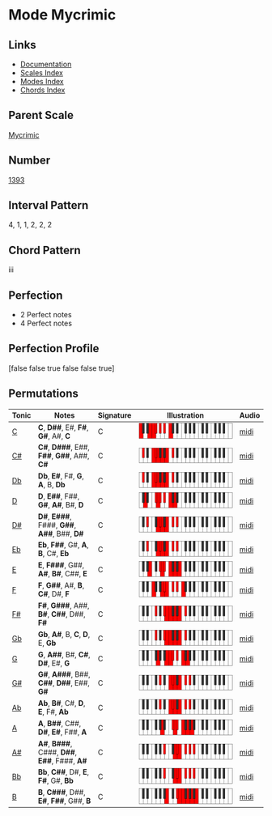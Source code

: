 # Mode Mycrimic

## Links

- [Documentation](index.md)
- [Scales Index](Scales.md)
- [Modes Index](Modes.md)
- [Chords Index](Chords.md)

## Parent Scale

[Mycrimic](ScaleMycrimic.md)

## Number

[1393](https://ianring.com/musictheory/scales/1393)

## Interval Pattern

4, 1, 1, 2, 2, 2

## Chord Pattern

iii

## Perfection

- 2 Perfect notes
- 4 Perfect notes

## Perfection Profile

[false false true false false true]

## Permutations

| Tonic | Notes | Signature | Illustration | Audio |
|-------|-------|-----------|--------------|-------|
| [C](ModeCNaturalMycrimic.md) | **C**, **D##**, E#, **F#**, **G#**, A#, **C** | C | ![CNaturalMycrimic](ModeCNaturalMycrimic.png) | [midi](https://github.com/edipermadi/music/blob/main/docs/ModeCNaturalMycrimic.mid?raw=true) |
| [C#](ModeCSharpMycrimic.md) | **C#**, **D###**, E##, **F##**, **G##**, A##, **C#** | C | ![CSharpMycrimic](ModeCSharpMycrimic.png) | [midi](https://github.com/edipermadi/music/blob/main/docs/ModeCSharpMycrimic.mid?raw=true) |
| [Db](ModeDFlatMycrimic.md) | **Db**, **E#**, F#, **G**, **A**, B, **Db** | C | ![DFlatMycrimic](ModeDFlatMycrimic.png) | [midi](https://github.com/edipermadi/music/blob/main/docs/ModeDFlatMycrimic.mid?raw=true) |
| [D](ModeDNaturalMycrimic.md) | **D**, **E##**, F##, **G#**, **A#**, B#, **D** | C | ![DNaturalMycrimic](ModeDNaturalMycrimic.png) | [midi](https://github.com/edipermadi/music/blob/main/docs/ModeDNaturalMycrimic.mid?raw=true) |
| [D#](ModeDSharpMycrimic.md) | **D#**, **E###**, F###, **G##**, **A##**, B##, **D#** | C | ![DSharpMycrimic](ModeDSharpMycrimic.png) | [midi](https://github.com/edipermadi/music/blob/main/docs/ModeDSharpMycrimic.mid?raw=true) |
| [Eb](ModeEFlatMycrimic.md) | **Eb**, **F##**, G#, **A**, **B**, C#, **Eb** | C | ![EFlatMycrimic](ModeEFlatMycrimic.png) | [midi](https://github.com/edipermadi/music/blob/main/docs/ModeEFlatMycrimic.mid?raw=true) |
| [E](ModeENaturalMycrimic.md) | **E**, **F###**, G##, **A#**, **B#**, C##, **E** | C | ![ENaturalMycrimic](ModeENaturalMycrimic.png) | [midi](https://github.com/edipermadi/music/blob/main/docs/ModeENaturalMycrimic.mid?raw=true) |
| [F](ModeFNaturalMycrimic.md) | **F**, **G##**, A#, **B**, **C#**, D#, **F** | C | ![FNaturalMycrimic](ModeFNaturalMycrimic.png) | [midi](https://github.com/edipermadi/music/blob/main/docs/ModeFNaturalMycrimic.mid?raw=true) |
| [F#](ModeFSharpMycrimic.md) | **F#**, **G###**, A##, **B#**, **C##**, D##, **F#** | C | ![FSharpMycrimic](ModeFSharpMycrimic.png) | [midi](https://github.com/edipermadi/music/blob/main/docs/ModeFSharpMycrimic.mid?raw=true) |
| [Gb](ModeGFlatMycrimic.md) | **Gb**, **A#**, B, **C**, **D**, E, **Gb** | C | ![GFlatMycrimic](ModeGFlatMycrimic.png) | [midi](https://github.com/edipermadi/music/blob/main/docs/ModeGFlatMycrimic.mid?raw=true) |
| [G](ModeGNaturalMycrimic.md) | **G**, **A##**, B#, **C#**, **D#**, E#, **G** | C | ![GNaturalMycrimic](ModeGNaturalMycrimic.png) | [midi](https://github.com/edipermadi/music/blob/main/docs/ModeGNaturalMycrimic.mid?raw=true) |
| [G#](ModeGSharpMycrimic.md) | **G#**, **A###**, B##, **C##**, **D##**, E##, **G#** | C | ![GSharpMycrimic](ModeGSharpMycrimic.png) | [midi](https://github.com/edipermadi/music/blob/main/docs/ModeGSharpMycrimic.mid?raw=true) |
| [Ab](ModeAFlatMycrimic.md) | **Ab**, **B#**, C#, **D**, **E**, F#, **Ab** | C | ![AFlatMycrimic](ModeAFlatMycrimic.png) | [midi](https://github.com/edipermadi/music/blob/main/docs/ModeAFlatMycrimic.mid?raw=true) |
| [A](ModeANaturalMycrimic.md) | **A**, **B##**, C##, **D#**, **E#**, F##, **A** | C | ![ANaturalMycrimic](ModeANaturalMycrimic.png) | [midi](https://github.com/edipermadi/music/blob/main/docs/ModeANaturalMycrimic.mid?raw=true) |
| [A#](ModeASharpMycrimic.md) | **A#**, **B###**, C###, **D##**, **E##**, F###, **A#** | C | ![ASharpMycrimic](ModeASharpMycrimic.png) | [midi](https://github.com/edipermadi/music/blob/main/docs/ModeASharpMycrimic.mid?raw=true) |
| [Bb](ModeBFlatMycrimic.md) | **Bb**, **C##**, D#, **E**, **F#**, G#, **Bb** | C | ![BFlatMycrimic](ModeBFlatMycrimic.png) | [midi](https://github.com/edipermadi/music/blob/main/docs/ModeBFlatMycrimic.mid?raw=true) |
| [B](ModeBNaturalMycrimic.md) | **B**, **C###**, D##, **E#**, **F##**, G##, **B** | C | ![BNaturalMycrimic](ModeBNaturalMycrimic.png) | [midi](https://github.com/edipermadi/music/blob/main/docs/ModeBNaturalMycrimic.mid?raw=true) |
